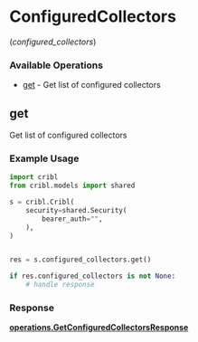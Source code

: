 # ConfiguredCollectors
(*configured_collectors*)

### Available Operations

* [get](#get) - Get list of configured collectors

## get

Get list of configured collectors

### Example Usage

```python
import cribl
from cribl.models import shared

s = cribl.Cribl(
    security=shared.Security(
        bearer_auth="",
    ),
)


res = s.configured_collectors.get()

if res.configured_collectors is not None:
    # handle response
```


### Response

**[operations.GetConfiguredCollectorsResponse](../../models/operations/getconfiguredcollectorsresponse.md)**

